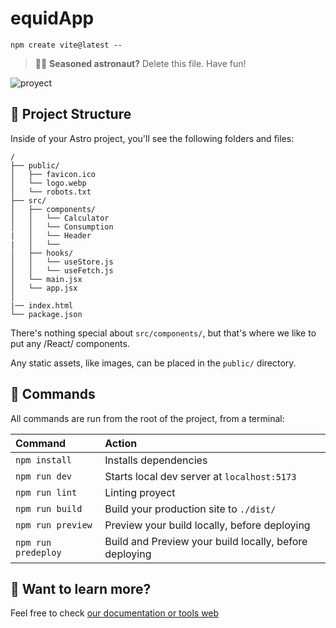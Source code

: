 # equidApp

```
npm create vite@latest --
```

> 🧑‍🚀 **Seasoned astronaut?** Delete this file. Have fun!

![proyect](https://th.bing.com/th/id/OIP.Vqxtkq6WwU6tMUtrvMrPGwAAAA?pid=ImgDet&rs=1)

## 🚀 Project Structure

Inside of your Astro project, you'll see the following folders and files:

```
/
├── public/
│   ├── favicon.ico
│   └── logo.webp
│   └── robots.txt
├── src/
│   ├── components/
│   │   └── Calculator
│   │   └── Consumption
|   │   └── Header
|   │   └──
│   ├── hooks/
│   │   └── useStore.js
│   │   └── useFetch.js
│   └── main.jsx
│   └── app.jsx
│
|── index.html
└── package.json
```

There's nothing special about `src/components/`, but that's where we like to put any /React/ components.

Any static assets, like images, can be placed in the `public/` directory.

## 🧞 Commands

All commands are run from the root of the project, from a terminal:

| Command             | Action                                                 |
| :------------------ | :----------------------------------------------------- |
| `npm install`       | Installs dependencies                                  |
| `npm run dev`       | Starts local dev server at `localhost:5173`            |
| `npm run lint`      | Linting proyect                                        |
| `npm run build`     | Build your production site to `./dist/`                |
| `npm run preview`   | Preview your build locally, before deploying           |
| `npm run predeploy` | Build and Preview your build locally, before deploying |

## 👀 Want to learn more?

Feel free to check [our documentation or tools web](https://docstools.pages.dev)

